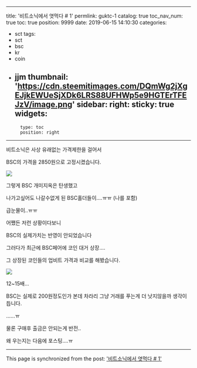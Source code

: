 
---
title: '비트소닉에서 엿먹다 # 1'
permlink: guktc-1
catalog: true
toc_nav_num: true
toc: true
position: 9999
date: 2019-06-15 14:10:30
categories:
- sct
tags:
- sct
- bsc
- kr
- coin
- jjm
thumbnail: 'https://cdn.steemitimages.com/DQmWg2jXgEJjkEWUeSjXDk6LRS88UFHWp5e9HGTErTFEJzV/image.png'
sidebar:
    right:
        sticky: true
widgets:
    -
        type: toc
        position: right
---


비트소닉은 사상 유래없는 가격제한을 걸어서

BSC의 가격을 2850원으로 고정시켰습니다.

![](https://cdn.steemitimages.com/DQmWg2jXgEJjkEWUeSjXDk6LRS88UFHWp5e9HGTErTFEJzV/image.png)

그렇게 BSC 개미지옥은 탄생했고

나가고싶어도 나갈수없게 된 BSC홀더들이....ㅠㅠ (나를 포함)

급눈물이..ㅠㅠ

어쨌든 저런 상황이다보니

BSC의 실제가치는 반영이 안되었습니다

그러다가 최근에 BSC페어에  코인 대거 상장....

그 상장된 코인들의 업비트 가격과 비교를 해봤습니다.

![](https://cdn.steemitimages.com/DQmRKEcyBMhszpEVbzYvAsgC4dPLsnv8n1Rf3Mg73wjNcWX/image.png)

12~15배...

BSC는 실제로 200원정도인가 본데 차라리 그냥 거래를 푸는게 더 낫지않을까 생각이듭니다.

......ㅠ

물론 구매후 출금은 안되는게 반전..

왜 우는지는 다음에 포스팅....ㅠ

- - -

This page is synchronized from the post: ['비트소닉에서 엿먹다 # 1'](https://steemit.com/@virus707/guktc-1)
